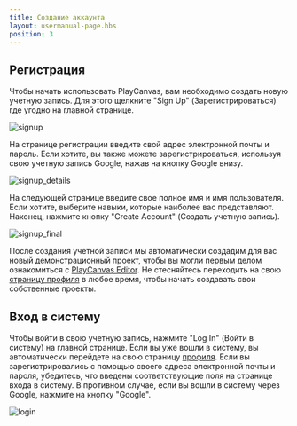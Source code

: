 ```yaml
---
title: Создание аккаунта
layout: usermanual-page.hbs
position: 3
---
```


## Регистрация

Чтобы начать использовать PlayCanvas, вам необходимо создать новую учетную запись. Для этого щелкните "Sign Up" (Зарегистрироваться) где угодно на главной странице.

![signup][1]

На странице регистрации введите свой адрес электронной почты и пароль. Если хотите, вы также можете зарегистрироваться, используя свою учетную запись Google, нажав на кнопку Google внизу.

![signup_details][2]

На следующей странице введите свое полное имя и имя пользователя. Если хотите, выберите навыки, которые наиболее вас представляют. Наконец, нажмите кнопку "Create Account" (Создать учетную запись).

![signup_final][3]

После создания учетной записи мы автоматически создадим для вас новый демонстрационный проект, чтобы вы могли первым делом ознакомиться с [PlayCanvas Editor][4]. Не стесняйтесь переходить на свою [страницу профиля][5] в любое время, чтобы начать создавать свои собственные проекты.

## Вход в систему

Чтобы войти в свою учетную запись, нажмите "Log In" (Войти в систему) на главной странице. Если вы уже вошли в систему, вы автоматически перейдете на свою страницу [профиля][5]. Если вы зарегистрировались с помощью своего адреса электронной почты и пароля, убедитесь, что введены соответствующие поля на странице входа в систему. В противном случае, если вы вошли в систему через Google, нажмите на кнопку "Google".

![login][6]

[1]: /images/user-manual/creating-account/signup.png
[2]: /images/user-manual/creating-account/signup_details.png
[3]: /images/user-manual/creating-account/signup_final.png
[4]: /user-manual/designer/
[5]: /user-manual/profile/
[6]: /images/user-manual/creating-account/login.png
